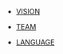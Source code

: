 <!-- 侧边栏 docs/_navbar.md -->
- [VISION](INTRO/NAVBAR/Vision.md)



- [TEAM](INTRO/NAVBAR/Team.md)



- [LANGUAGE]()
